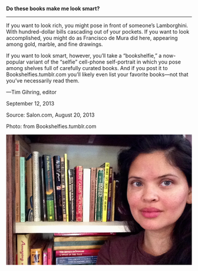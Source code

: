 **Do these books make me look smart?**

****

If you want to look rich, you might pose in front of someone’s Lamborghini. With hundred-dollar bills cascading out of your pockets. If you want to look accomplished, you might do as Francisco de Mura did here, appearing among gold, marble, and fine drawings.

If you want to look smart, however, you’ll take a “bookshelfie,” a now-popular variant of the “selfie” cell-phone self-portrait in which you pose among shelves full of carefully curated books. And if you post it to Bookshelfies.tumblr.com you’ll likely even list your favorite books—not that you’ve necessarily read them.

—Tim Gihring, editor

September 12, 2013

Source: Salon.com, August 20, 2013

Photo: from Bookshelfies.tumblr.com

![](../images/13.09.13_Bookshelfies_Gihring.jpg)
